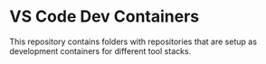 
# VS Code Dev Containers

This repository contains folders with repositories that are setup as development containers for different tool stacks.
